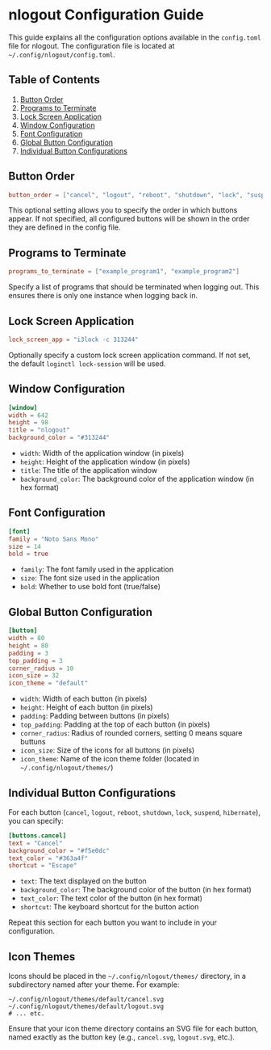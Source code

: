 # nlogout Configuration Guide

This guide explains all the configuration options available in the `config.toml` file for nlogout. The configuration file is located at `~/.config/nlogout/config.toml`.

## Table of Contents

1. [Button Order](#button-order)
2. [Programs to Terminate](#programs-to-terminate)
3. [Lock Screen Application](#lock-screen-application)
4. [Window Configuration](#window-configuration)
5. [Font Configuration](#font-configuration)
6. [Global Button Configuration](#global-button-configuration)
7. [Individual Button Configurations](#individual-button-configurations)

## Button Order

```toml
button_order = ["cancel", "logout", "reboot", "shutdown", "lock", "suspend", "hibernate"]
```

This optional setting allows you to specify the order in which buttons appear. If not specified, all configured buttons will be shown in the order they are defined in the config file.

## Programs to Terminate

```toml
programs_to_terminate = ["example_program1", "example_program2"]
```

Specify a list of programs that should be terminated when logging out. This ensures there is only one instance when logging back in.

## Lock Screen Application

```toml
lock_screen_app = "i3lock -c 313244"
```

Optionally specify a custom lock screen application command. If not set, the default `loginctl lock-session` will be used.

## Window Configuration

```toml
[window]
width = 642
height = 98
title = "nlogout"
background_color = "#313244"
```

- `width`: Width of the application window (in pixels)
- `height`: Height of the application window (in pixels)
- `title`: The title of the application window
- `background_color`: The background color of the application window (in hex format)

## Font Configuration

```toml
[font]
family = "Noto Sans Mono"
size = 14
bold = true
```

- `family`: The font family used in the application
- `size`: The font size used in the application
- `bold`: Whether to use bold font (true/false)

## Global Button Configuration

```toml
[button]
width = 80
height = 80
padding = 3
top_padding = 3
corner_radius = 10
icon_size = 32
icon_theme = "default"
```

- `width`: Width of each button (in pixels)
- `height`: Height of each button (in pixels)
- `padding`: Padding between buttons (in pixels)
- `top_padding`: Padding at the top of each button (in pixels)
- `corner_radius`: Radius of rounded corners, setting 0 means square buttuns
- `icon_size`: Size of the icons for all buttons (in pixels)
- `icon_theme`: Name of the icon theme folder (located in `~/.config/nlogout/themes/`)

## Individual Button Configurations

For each button (`cancel`, `logout`, `reboot`, `shutdown`, `lock`, `suspend`, `hibernate`), you can specify:

```toml
[buttons.cancel]
text = "Cancel"
background_color = "#f5e0dc"
text_color = "#363a4f"
shortcut = "Escape"
```

- `text`: The text displayed on the button
- `background_color`: The background color of the button (in hex format)
- `text_color`: The text color of the button (in hex format)
- `shortcut`: The keyboard shortcut for the button action

Repeat this section for each button you want to include in your configuration.

## Icon Themes

Icons should be placed in the `~/.config/nlogout/themes/` directory, in a subdirectory named after your theme. For example:

```
~/.config/nlogout/themes/default/cancel.svg
~/.config/nlogout/themes/default/logout.svg
# ... etc.
```

Ensure that your icon theme directory contains an SVG file for each button, named exactly as the button key (e.g., `cancel.svg`, `logout.svg`, etc.).